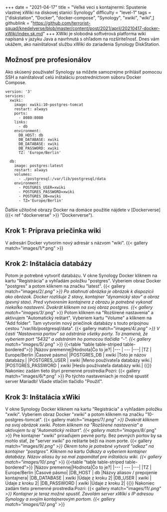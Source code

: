 +++
date = "2021-04-17"
title = "Veľké veci s kontajnermi: Spustenie vlastnej xWiki na diskovej stanici Synology"
difficulty = "level-1"
tags = ["diskstation", "Docker", "docker-compose", "Synology", "xwiki", "wiki",]
githublink = "https://github.com/terrorist-squad/knedelverse/blob/master/content/post/2021/april/20210417-docker-xWiki/index.sk.md"
+++
XWiki je slobodná softvérová platforma wiki napísaná v jazyku Java a navrhnutá s ohľadom na rozšíriteľnosť. Dnes vám ukážem, ako nainštalovať službu xWiki do zariadenia Synology DiskStation.
## Možnosť pre profesionálov
Ako skúsený používateľ Synology sa môžete samozrejme prihlásiť pomocou SSH a nainštalovať celú inštaláciu prostredníctvom súboru Docker Compose.
```
version: '3'
services:
  xwiki:
    image: xwiki:10-postgres-tomcat
    restart: always
    ports:
      - 8080:8080
    links:
      - db
    environment:
      DB_HOST: db
      DB_DATABASE: xwiki
      DB_DATABASE: xwiki
      DB_PASSWORD: xwiki
      TZ: 'Europe/Berlin'

  db:
    image: postgres:latest
    restart: always
    volumes:
      - ./postgresql:/var/lib/postgresql/data
    environment:
      - POSTGRES_USER=xwiki
      - POSTGRES_PASSWORD=xwiki
      - POSTGRES_DB=xwiki
      - TZ='Europe/Berlin'

```
Ďalšie užitočné obrazy Docker na domáce použitie nájdete v [Dockerverse]({{< ref "dockerverse" >}} "Dockerverse").
## Krok 1: Príprava priečinka wiki
V adresári Docker vytvorím nový adresár s názvom "wiki".
{{< gallery match="images/1/*.png" >}}

## Krok 2: Inštalácia databázy
Potom je potrebné vytvoriť databázu. V okne Synology Docker kliknem na kartu "Registrácia" a vyhľadám položku "postgres". Vyberiem obraz Docker "postgres" a potom kliknem na značku "latest".
{{< gallery match="images/2/*.png" >}}
Po stiahnutí obrázka je obrázok k dispozícii ako obrázok. Docker rozlišuje 2 stavy, kontajner "dynamický stav" a obraz (pevný stav). Pred vytvorením kontajnera z obrazu je potrebné vykonať niekoľko nastavení. Dvakrát kliknem na svoj obraz postgres.
{{< gallery match="images/3/*.png" >}}
Potom kliknem na "Rozšírené nastavenia" a aktivujem "Automatický reštart". Vyberiem kartu "Volume" a kliknem na "Add folder". Tam vytvorím nový priečinok databázy s touto prípojnou cestou "/var/lib/postgresql/data".
{{< gallery match="images/4/*.png" >}}
V časti "Nastavenia portov" sa odstránia všetky porty. To znamená, že vyberiem port "5432" a odstránim ho pomocou tlačidla "-".
{{< gallery match="images/5/*.png" >}}
{{<table "table table-striped table-bordered">}}
|Názov premennej|Hodnota|Čo to je?|
|--- | --- |---|
|TZ	| Europe/Berlin	|Časové pásmo|
|POSTGRES_DB	| xwiki |Toto je názov databázy.|
|POSTGRES_USER	| xwiki |Meno používateľa databázy wiki.|
|POSTGRES_PASSWORD	| xwiki |Heslo používateľa databázy wiki.|
{{</table>}}
Nakoniec zadám tieto štyri premenné prostredia:Pozri:
{{< gallery match="images/6/*.png" >}}
Po týchto nastaveniach je možné spustiť server Mariadb! Všade stlačím tlačidlo "Použiť".
## Krok 3: Inštalácia xWiki
V okne Synology Docker kliknem na kartu "Registrácia" a vyhľadám položku "xwiki". Vyberiem obraz Docker "xwiki" a potom kliknem na značku "10-postgres-tomcat".
{{< gallery match="images/7/*.png" >}}
Dvakrát kliknem na svoj obrázok xwiki. Potom kliknem na "Rozšírené nastavenia" a aktivujem tu aj "Automatický reštart".
{{< gallery match="images/8/*.png" >}}
Pre kontajner "xwiki" priraďujem pevné porty. Bez pevných portov by sa mohlo stať, že "server xwiki" po reštarte beží na inom porte.
{{< gallery match="images/9/*.png" >}}
Okrem toho je potrebné vytvoriť "odkaz" na kontajner "postgres". Kliknem na kartu Odkazy a vyberiem kontajner databázy. Názov aliasu by sa mal zapamätať pre inštaláciu wiki.
{{< gallery match="images/10/*.png" >}}
{{<table "table table-striped table-bordered">}}
|Názov premennej|Hodnota|Čo to je?|
|--- | --- |---|
|TZ |	Europe/Berlin	|Časové pásmo|
|DB_HOST	| db |Názvy aliasov / prepojenie kontajnera|
|DB_DATABASE	| xwiki	|Údaje z kroku 2|
|DB_USER	| xwiki	|Údaje z kroku 2|
|DB_PASSWORD	| xwiki |Údaje z kroku 2|
{{</table>}}
Nakoniec zadám tieto premenné prostredia:Pozri:
{{< gallery match="images/11/*.png" >}}
Kontajner je teraz možné spustiť. Zavolám server xWiki s IP adresou Synology a svojím kontajnerovým portom.
{{< gallery match="images/12/*.png" >}}
